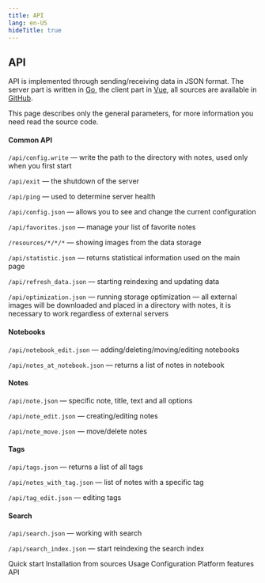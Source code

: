 ```yaml
---
title: API
lang: en-US
hideTitle: true
---
```


<div class="row">
<div class="col-12 col-md-8 order-2 order-md-1">

## API


API is implemented through sending/receiving data in JSON format. The server part is written in [Go](https://golang.org/), the client part in [Vue](https://vuejs.org/), all sources are available in [GitHub](https://github.com/NightMan-1/QVNote).

This page describes only the general parameters, for more information you need read the source code.

#### Common API

```/api/config.write``` <span class="ms-1 me-1">—</span> write the path to the directory with notes, used only when you first start

```/api/exit``` <span class="ms-1 me-1">—</span> the shutdown of the server

```/api/ping``` <span class="ms-1 me-1">—</span> used to determine server health

```/api/config.json``` <span class="ms-1 me-1">—</span> allows you to see and change the current configuration

```/api/favorites.json``` <span class="ms-1 me-1">—</span> manage your list of favorite notes

```/resources/*/*/*``` <span class="ms-1 me-1">—</span> showing images from the data storage

```/api/statistic.json``` <span class="ms-1 me-1">—</span> returns statistical information used on the main page

```/api/refresh_data.json``` <span class="ms-1 me-1">—</span> starting reindexing and updating data

```/api/optimization.json``` <span class="ms-1 me-1">—</span> running storage optimization <span class="ms-1 me-1">—</span> all external images will be downloaded and placed in a directory with notes, it is necessary to work regardless of external servers

#### Notebooks

```/api/notebook_edit.json``` <span class="ms-1 me-1">—</span> adding/deleting/moving/editing notebooks

```/api/notes_at_notebook.json``` <span class="ms-1 me-1">—</span> returns a list of notes in notebook


#### Notes

```/api/note.json``` <span class="ms-1 me-1">—</span> specific note, title, text and all options

```/api/note_edit.json``` <span class="ms-1 me-1">—</span> creating/editing notes

```/api/note_move.json``` <span class="ms-1 me-1">—</span> move/delete notes


#### Tags

```/api/tags.json``` <span class="ms-1 me-1">—</span> returns a list of all tags

```/api/notes_with_tag.json``` <span class="ms-1 me-1">—</span> list of notes with a specific tag

```/api/tag_edit.json``` <span class="ms-1 me-1">—</span> editing tags


#### Search

```/api/search.json``` <span class="ms-1 me-1">—</span> working with search

```/api/search_index.json``` <span class="ms-1 me-1">—</span> start reindexing the search index






</div>
<div class="col-12 col-md-4 order-1 order-md-2 mb-4 mb-sm-0">
<div class="list-group" style="position: sticky; top: 1rem;">
  <router-link to="/docs/" class="list-group-item list-group-item-action">Quick start</router-link>
  <router-link to="/docs/sources.html" class="list-group-item list-group-item-action">Installation from sources</router-link>
  <router-link to="/docs/usage.html" class="list-group-item list-group-item-action">Usage</router-link>
  <router-link to="/docs/configuration.html" class="list-group-item list-group-item-action">Configuration</router-link>
  <router-link to="/docs/platform_features.html" class="list-group-item list-group-item-action">Platform features</router-link>
  <router-link to="/docs/api.html" class="list-group-item list-group-item-action active">API</router-link>
</div>
</div>


</div>